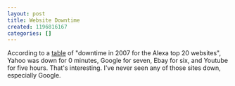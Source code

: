 ```yaml
---
layout: post
title: Website Downtime
created: 1196816167
categories: []
---
```

According to a <a href="http://royal.pingdom.com/?p=116" rel="external">table</a> of "downtime in 2007 for the Alexa top 20 websites", Yahoo was down for 0 minutes, Google for seven, Ebay for six, and Youtube for five hours. That's interesting. I've never seen any of those sites down, especially Google.

